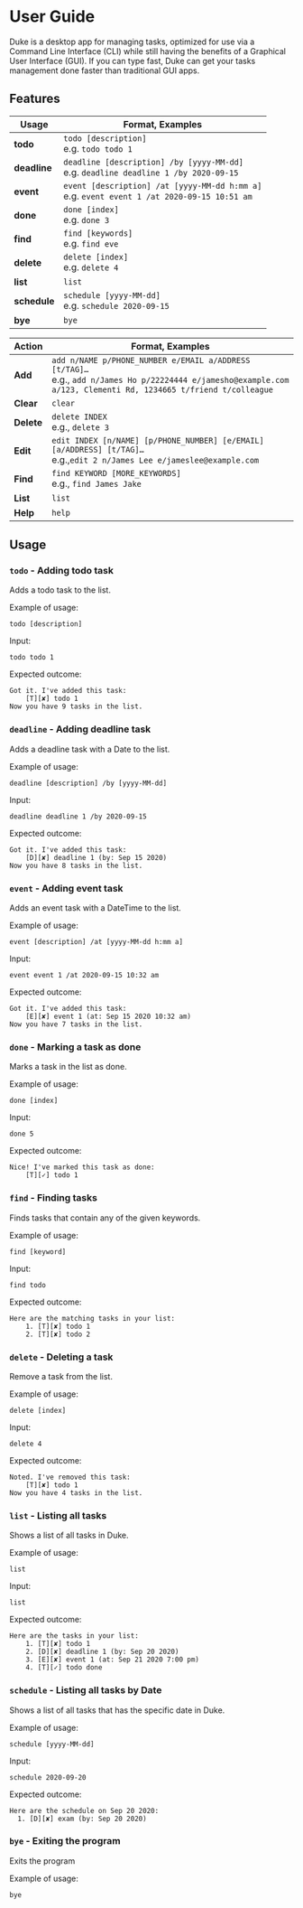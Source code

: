 # User Guide
Duke is a desktop app for managing tasks, optimized for use via a Command Line Interface (CLI) while still having the 
benefits of a Graphical User Interface (GUI). If you can type fast, Duke can get your tasks management done faster than 
traditional GUI apps.

## Features 
Usage | Format, Examples
------- | ---------------
**todo** | `todo [description]`<br/>e.g. `todo todo 1`
**deadline** | `deadline [description] /by [yyyy-MM-dd]`<br/>e.g. `deadline deadline 1 /by 2020-09-15`
**event** | `event [description] /at [yyyy-MM-dd h:mm a]`<br/>e.g. `event event 1 /at 2020-09-15 10:51 am`
**done** | `done [index]`<br/>e.g. `done 3`
**find** | `find [keywords]`<br/>e.g. `find eve`
**delete** | `delete [index]`<br/>e.g. `delete 4`
**list** | `list`
**schedule** | `schedule [yyyy-MM-dd]`<br/>e.g. `schedule 2020-09-15`
**bye** | `bye`

Action | Format, Examples
--------|------------------
**Add** | `add n/NAME p/PHONE_NUMBER e/EMAIL a/ADDRESS [t/TAG]…​` <br> e.g., `add n/James Ho p/22224444 e/jamesho@example.com a/123, Clementi Rd, 1234665 t/friend t/colleague`
**Clear** | `clear`
**Delete** | `delete INDEX`<br> e.g., `delete 3`
**Edit** | `edit INDEX [n/NAME] [p/PHONE_NUMBER] [e/EMAIL] [a/ADDRESS] [t/TAG]…​`<br> e.g.,`edit 2 n/James Lee e/jameslee@example.com`
**Find** | `find KEYWORD [MORE_KEYWORDS]`<br> e.g., `find James Jake`
**List** | `list`
**Help** | `help`
## Usage

### `todo` - Adding todo task

Adds a todo task to the list.

Example of usage: 

`todo [description]`

Input:

`todo todo 1`

Expected outcome:
```
Got it. I've added this task: 
    [T][✘] todo 1
Now you have 9 tasks in the list.
```
### `deadline` - Adding deadline task

Adds a deadline task with a Date to the list.

Example of usage: 

`deadline [description] /by [yyyy-MM-dd]`

Input:

`deadline deadline 1 /by 2020-09-15`

Expected outcome:
```
Got it. I've added this task: 
    [D][✘] deadline 1 (by: Sep 15 2020)
Now you have 8 tasks in the list.
```

### `event` - Adding event task

Adds an event task with a DateTime to the list.

Example of usage: 

`event [description] /at [yyyy-MM-dd h:mm a]`

Input:

`event event 1 /at 2020-09-15 10:32 am`

Expected outcome:

```
Got it. I've added this task: 
    [E][✘] event 1 (at: Sep 15 2020 10:32 am)
Now you have 7 tasks in the list.
```


### `done` - Marking a task as done

Marks a task in the list as done.

Example of usage: 

`done [index]`

Input:

`done 5`

Expected outcome:

```
Nice! I've marked this task as done: 
    [T][✓] todo 1
```


### `find` - Finding tasks

Finds tasks that contain any of the given keywords.

Example of usage: 

`find [keyword]`

Input:

`find todo`

Expected outcome:

```
Here are the matching tasks in your list: 
    1. [T][✘] todo 1
    2. [T][✘] todo 2
```


### `delete` - Deleting a task

Remove a task from the list.

Example of usage: 

`delete [index]`

Input:

`delete 4`

Expected outcome:

```
Noted. I've removed this task: 
    [T][✘] todo 1
Now you have 4 tasks in the list.
```


### `list` - Listing all tasks

Shows a list of all tasks in Duke.

Example of usage: 

`list`

Input:

`list`

Expected outcome:

```
Here are the tasks in your list: 
    1. [T][✘] todo 1
    2. [D][✘] deadline 1 (by: Sep 20 2020)
    3. [E][✘] event 1 (at: Sep 21 2020 7:00 pm)
    4. [T][✓] todo done
```




### `schedule` - Listing all tasks by Date

Shows a list of all tasks that has the specific date in Duke.

Example of usage: 

`schedule [yyyy-MM-dd]`

Input:

`schedule 2020-09-20`

Expected outcome:

```
Here are the schedule on Sep 20 2020: 
  1. [D][✘] exam (by: Sep 20 2020)
```


### `bye` - Exiting the program

Exits the program

Example of usage: 

`bye`
